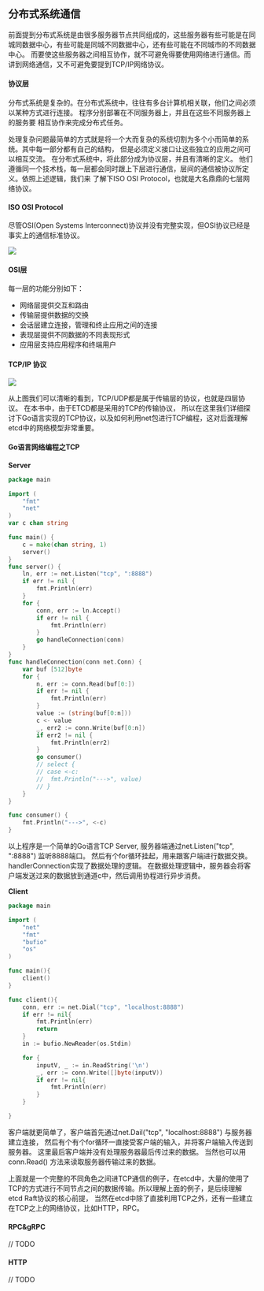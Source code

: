 ## 分布式系统通信

前面提到分布式系统是由很多服务器节点共同组成的，这些服务器有些可能是在同城同数据中心，有些可能是同城不同数据中心，还有些可能在不同城市的不同数据中心。
而要使这些服务器之间相互协作，就不可避免得要使用网络进行通信。而讲到网络通信，又不可避免要提到TCP/IP网络协议。 

#### 协议层
分布式系统是复杂的。在分布式系统中，往往有多台计算机相关联，他们之间必须以某种方式进行连接。 程序分别部署在不同服务器上，并且在这些不同服务器上的服务要
相互协作来完成分布式任务。

处理复杂问题最简单的方式就是将一个大而复杂的系统切割为多个小而简单的系统。其中每一部分都有自己的结构， 但是必须定义接口让这些独立的应用之间可以相互交流。
在分布式系统中，将此部分成为协议层，并且有清晰的定义。 他们遵循同一个技术栈，每一层都会同时跟上下层进行通信，层间的通信被协议所定义。依照上述逻辑，我们来
了解下ISO OSI Protocol，也就是大名鼎鼎的七层网络协议。

#### ISO OSI Protocol
尽管OSI(Open Systems Interconnect)协议并没有完整实现，但OSI协议已经是事实上的通信标准协议。 


![](https://raw.githubusercontent.com/csunny/etcd-from-arch-to-souce-code/master/_asserts/images/osi_protocol.jpg)

#### OSI层
每一层的功能分别如下：
- 网络层提供交互和路由
- 传输层提供数据的交换
- 会话层建立连接，管理和终止应用之间的连接
- 表现层提供不同数据的不同表现形式
- 应用层支持应用程序和终端用户

#### TCP/IP 协议

![](https://raw.githubusercontent.com/csunny/etcd-from-arch-to-souce-code/master/_asserts/images/tcp_ip.jpg)

从上图我们可以清晰的看到，TCP/UDP都是属于传输层的协议，也就是四层协议。 在本书中，由于ETCD都是采用的TCP的传输协议，
所以在这里我们详细探讨下Go语言实现的TCP协议，以及如何利用net包进行TCP编程，这对后面理解etcd中的网络模型非常重要。


#### Go语言网络编程之TCP

**Server**
```go
package main

import (
	"fmt"
	"net"
)
var c chan string

func main() {
	c = make(chan string, 1)
	server()
}
func server() {
	ln, err := net.Listen("tcp", ":8888")
	if err != nil {
		fmt.Println(err)
	}
	for {
		conn, err := ln.Accept()
		if err != nil {
			fmt.Println(err)
		}
		go handleConnection(conn)
	}
}
func handleConnection(conn net.Conn) {
	var buf [512]byte
	for {
		n, err := conn.Read(buf[0:])
		if err != nil {
			fmt.Println(err)
		}
		value := (string(buf[0:n]))
		c <- value
		_, err2 := conn.Write(buf[0:n])
		if err2 != nil {
			fmt.Println(err2)
		}
		go consumer()
		// select {
		// case <-c:
		// 	fmt.Println("--->", value)
		// }
	}
}

func consumer() {
	fmt.Println("--->", <-c)
}

```
以上程序是一个简单的Go语言TCP Server, 服务器端通过net.Listen("tcp", ":8888") 监听8888端口。 然后有个for循环挂起，用来跟客户端进行数据交换。
handlerConnection实现了数据处理的逻辑。 在数据处理逻辑中，服务器会将客户端发送过来的数据放到通道c中，然后调用协程进行异步消费。

**Client**
```go
package main

import (
    "net"
    "fmt"
    "bufio"
    "os"
)

func main(){
    client()    
}

func client(){
	conn, err := net.Dial("tcp", "localhost:8888")
	if err != nil{
		fmt.Println(err)
		return 
	}
	in := bufio.NewReader(os.Stdin)

	for {
		inputV, _ := in.ReadString('\n')
		_, err := conn.Write([]byte(inputV))
		if err != nil{
			fmt.Println(err)
		}
	}

}
```
客户端就更简单了，客户端首先通过net.Dail("tcp", "localhost:8888") 与服务器建立连接， 然后有个有个for循环一直接受客户端的输入，并将客户端输入传送到服务器。
这里最后客户端并没有处理服务器最后传过来的数据。 当然也可以用conn.Read() 方法来读取服务器传输过来的数据。


上面就是一个完整的不同角色之间进TCP通信的例子，在etcd中，大量的使用了TCP的方式进行不同节点之间的数据传输。所以理解上面的例子，是后续理解etcd Raft协议的核心前提，
当然在etcd中除了直接利用TCP之外，还有一些建立在TCP之上的网络协议，比如HTTP，RPC。

#### RPC&gRPC
// TODO

#### HTTP
// TODO




